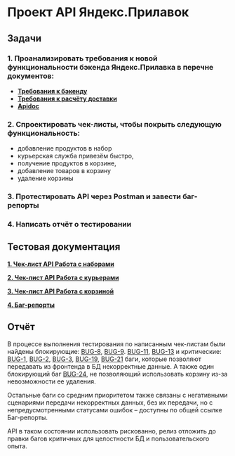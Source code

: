 # Проект API Яндекс.Прилавок

## Задачи

### 1. Проанализировать требования к новой функциональности бэкенда Яндекс.Прилавка в перечне документов:

- **[Требования к бэкенду](https://drive.google.com/file/d/1ttz8wA_cUfiIvbWqg_s7OlNx-wbOKLq5/view?usp=sharing)**
- **[Требования к расчёту доставки](https://drive.google.com/file/d/1NLOFtt7uXS_CyAQtNsto7IzOtGbH8llR/view?usp=drive_link)**
- **[Apidoc](https://github.com/orakul99/QA-yandex-prilavok/blob/main/apidoc.md)**

### 2. Спроектировать чек-листы, чтобы покрыть следующую функциональность: 

- добавление продуктов в набор
- курьерская служба привезём быстро,
- получение продуктов в корзине,
- добавление товаров в корзину
- удаление корзины

### 3. Протестировать API через Postman и завести баг-репорты

### 4. Написать отчёт о тестировании


## Тестовая документация

**[1. Чек-лист API Работа с наборами](https://docs.google.com/spreadsheets/d/1IMMzF_ZQVVAIxlBAVMZoIVqfDt9N0tnLzKYg2NFTD9I/edit?gid=0#gid=0)**

**[2. Чек-лист API Работа с курьерами](https://docs.google.com/spreadsheets/d/1IMMzF_ZQVVAIxlBAVMZoIVqfDt9N0tnLzKYg2NFTD9I/edit?gid=1243699577#gid=1243699577)**

**[3. Чек-лист API Работа с корзиной](https://docs.google.com/spreadsheets/d/1IMMzF_ZQVVAIxlBAVMZoIVqfDt9N0tnLzKYg2NFTD9I/edit?gid=725778654#gid=725778654)**

**[4. Баг-репорты](https://docs.google.com/spreadsheets/d/1IMMzF_ZQVVAIxlBAVMZoIVqfDt9N0tnLzKYg2NFTD9I/edit?gid=1825227566#gid=1825227566)**


## Отчёт

В процессе выполнения тестирования по написанным чек-листам были найдены блокирующие: [BUG-8](https://docs.google.com/spreadsheets/d/1IMMzF_ZQVVAIxlBAVMZoIVqfDt9N0tnLzKYg2NFTD9I/edit?gid=1825227566#gid=1825227566&range=9:9), [BUG-9](https://docs.google.com/spreadsheets/d/1IMMzF_ZQVVAIxlBAVMZoIVqfDt9N0tnLzKYg2NFTD9I/edit?gid=1825227566#gid=1825227566&range=10:10). [BUG-11](https://docs.google.com/spreadsheets/d/1IMMzF_ZQVVAIxlBAVMZoIVqfDt9N0tnLzKYg2NFTD9I/edit?gid=1825227566#gid=1825227566&range=12:12), [BUG-13](https://docs.google.com/spreadsheets/d/1IMMzF_ZQVVAIxlBAVMZoIVqfDt9N0tnLzKYg2NFTD9I/edit?gid=1825227566#gid=1825227566&range=14:14) и критические: [BUG-1](https://docs.google.com/spreadsheets/d/1IMMzF_ZQVVAIxlBAVMZoIVqfDt9N0tnLzKYg2NFTD9I/edit?gid=1825227566#gid=1825227566&range=2:2), [BUG-2](https://docs.google.com/spreadsheets/d/1IMMzF_ZQVVAIxlBAVMZoIVqfDt9N0tnLzKYg2NFTD9I/edit?gid=1825227566#gid=1825227566&range=3:3), [BUG-3](https://docs.google.com/spreadsheets/d/1IMMzF_ZQVVAIxlBAVMZoIVqfDt9N0tnLzKYg2NFTD9I/edit?gid=1825227566#gid=1825227566&range=4:4), [BUG-19](https://docs.google.com/spreadsheets/d/1IMMzF_ZQVVAIxlBAVMZoIVqfDt9N0tnLzKYg2NFTD9I/edit?gid=1825227566#gid=1825227566&range=20:20), [BUG-21](https://docs.google.com/spreadsheets/d/1IMMzF_ZQVVAIxlBAVMZoIVqfDt9N0tnLzKYg2NFTD9I/edit?gid=1825227566#gid=1825227566&range=22:22) баги, которые позволяют передавать из фронтенда в БД некорректные данные. А также один блокирующий баг [BUG-24](https://docs.google.com/spreadsheets/d/1IMMzF_ZQVVAIxlBAVMZoIVqfDt9N0tnLzKYg2NFTD9I/edit?gid=1825227566#gid=1825227566&range=25:25), не позволяющий использовать корзину из-за невозможности ее удаления.

Остальные баги со средним приоритетом также связаны с негативными сценариями передачи некорректных данных, без их передачи, но с непредусмотренными статусами ошибок – доступны по общей ссылке Баг-репорты.

API в таком состоянии использовать рискованно, релиз отложить до правки багов критичных для целостности БД и пользовательского опыта.  
